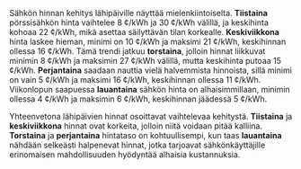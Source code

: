 Sähkön hinnan kehitys lähipäiville näyttää mielenkiintoiselta. **Tiistaina** pörssisähkön hinta vaihtelee 8 ¢/kWh ja 30 ¢/kWh välillä, ja keskihinta kohoaa 22 ¢/kWh, mikä asettaa säilyttävän tilan korkealle. **Keskiviikkona** hinta laskee hieman, minimi on 10 ¢/kWh ja maksimi 21 ¢/kWh, keskihinnan ollessa 16 ¢/kWh. Tämä trendi jatkuu **torstaina**, jolloin hinnat liikkuvat minimin 8 ¢/kWh ja maksimin 27 ¢/kWh välillä, mutta keskihinta putoaa 15 ¢/kWh. **Perjantaina** saadaan nauttia vielä halvemmista hinnoista, sillä minimi on vain 5 ¢/kWh ja maksimi 16 ¢/kWh, keskihinnan ollessa 11 ¢/kWh. Viikonlopun saapuessa **lauantaina** sähkön hinta on alhaisimmillaan, minimin ollessa 4 ¢/kWh ja maksimin 6 ¢/kWh, keskihinnan jäädessä 5 ¢/kWh.

Yhteenvetona lähipäivien hinnat osoittavat vaihtelevaa kehitystä. **Tiistaina** ja **keskiviikkona** hinnat ovat korkeita, jolloin niitä voidaan pitää kalliina. **Torstaina** ja **perjantaina** hintataso on kohtuullisempi, kun taas **lauantaina** nähdään selkeästi halpenevat hinnat, jotka tarjoavat sähkönkäyttäjille erinomaisen mahdollisuuden hyödyntää alhaisia kustannuksia.